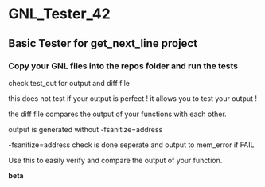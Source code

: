 # GNL_Tester_42
## Basic Tester for get_next_line project

### Copy your GNL files into the repos folder and run the tests

check test_out for output and diff file

this does not test if your output is perfect !
it allows you to test your output !

the diff file compares the output of your functions with each other.

output is generated without -fsanitize=address

-fsanitize=address check is done seperate and output to mem_error if FAIL

Use this to easily verify and compare the output of your function.

**beta**
